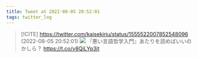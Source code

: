 ```yaml
---
title: Tweet at 2022-08-05 20:52:01
tags: twitter_log
---
```


> [!CITE] https://twitter.com/kaisekiriu/status/1555522007852548096 (2022-08-05 20:52:01)
> ![](https://twitter.com/kaisekiriu/status/1555522007852548096)
> 『悪い言語哲学入門』あたりを読めばいいのかしら？
> https://t.co/v8QiLYp3jt
